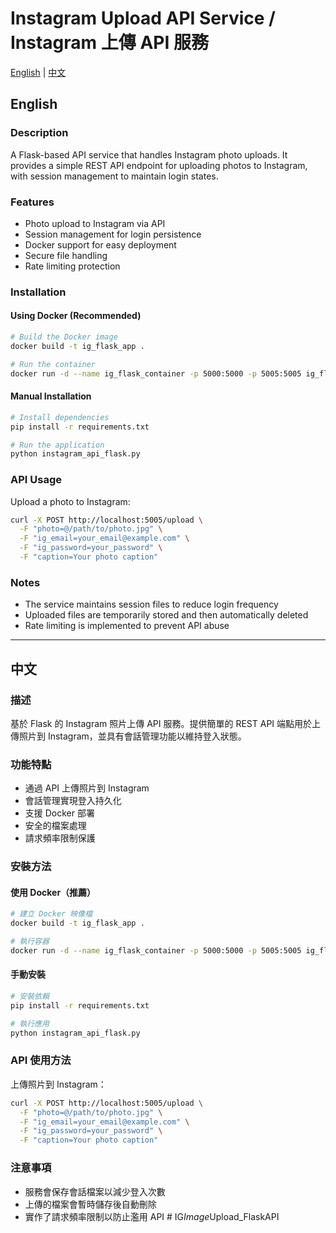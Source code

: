 # Instagram Upload API Service / Instagram 上傳 API 服務

[English](#english) | [中文](#中文)

## English

### Description
A Flask-based API service that handles Instagram photo uploads. It provides a simple REST API endpoint for uploading photos to Instagram, with session management to maintain login states.

### Features
- Photo upload to Instagram via API
- Session management for login persistence
- Docker support for easy deployment
- Secure file handling
- Rate limiting protection

### Installation

#### Using Docker (Recommended)
```bash
# Build the Docker image
docker build -t ig_flask_app .

# Run the container
docker run -d --name ig_flask_container -p 5000:5000 -p 5005:5005 ig_flask_app
```

#### Manual Installation
```bash
# Install dependencies
pip install -r requirements.txt

# Run the application
python instagram_api_flask.py
```

### API Usage
Upload a photo to Instagram:
```bash
curl -X POST http://localhost:5005/upload \
  -F "photo=@/path/to/photo.jpg" \
  -F "ig_email=your_email@example.com" \
  -F "ig_password=your_password" \
  -F "caption=Your photo caption"
```

### Notes
- The service maintains session files to reduce login frequency
- Uploaded files are temporarily stored and then automatically deleted
- Rate limiting is implemented to prevent API abuse

---

## 中文

### 描述
基於 Flask 的 Instagram 照片上傳 API 服務。提供簡單的 REST API 端點用於上傳照片到 Instagram，並具有會話管理功能以維持登入狀態。

### 功能特點
- 通過 API 上傳照片到 Instagram
- 會話管理實現登入持久化
- 支援 Docker 部署
- 安全的檔案處理
- 請求頻率限制保護

### 安裝方法

#### 使用 Docker（推薦）
```bash
# 建立 Docker 映像檔
docker build -t ig_flask_app .

# 執行容器
docker run -d --name ig_flask_container -p 5000:5000 -p 5005:5005 ig_flask_app
```

#### 手動安裝
```bash
# 安裝依賴
pip install -r requirements.txt

# 執行應用
python instagram_api_flask.py
```

### API 使用方法
上傳照片到 Instagram：
```bash
curl -X POST http://localhost:5005/upload \
  -F "photo=@/path/to/photo.jpg" \
  -F "ig_email=your_email@example.com" \
  -F "ig_password=your_password" \
  -F "caption=Your photo caption"
```

### 注意事項
- 服務會保存會話檔案以減少登入次數
- 上傳的檔案會暫時儲存後自動刪除
- 實作了請求頻率限制以防止濫用 API #   I G _ I m a g e _ U p l o a d _ F l a s k A P I 
 
 
